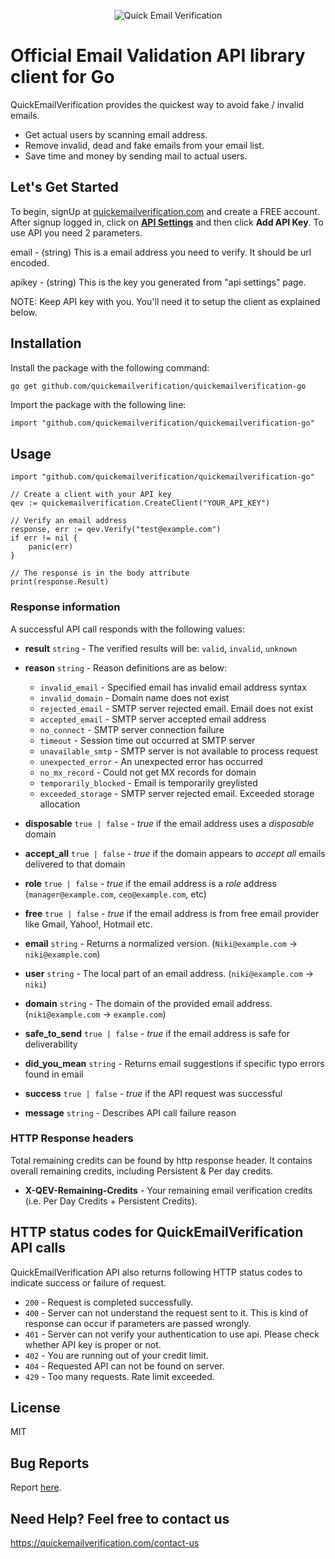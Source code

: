 <p align="center">
  <img src="https://quickemailverification.com/extra/images/logo_github.png" alt="Quick Email Verification">
  <br>
</p>


# Official Email Validation API library client for Go

QuickEmailVerification provides the quickest way to avoid fake / invalid emails.

* Get actual users by scanning email address.
* Remove invalid, dead and fake emails from your email list.
* Save time and money by sending mail to actual users.

## Let's Get Started

To begin, signUp at [quickemailverification.com](https://quickemailverification.com) and create a FREE account. After signup logged in, click on **[API Settings](https://quickemailverification.com/apisettings)** and then click **Add API Key**. To use API you need 2 parameters.

email - (string) This is a email address you need to verify. It should be url encoded.

apikey - (string) This is the key you generated from "api settings" page.

NOTE: Keep API key with you. You'll need it to setup the client as explained below.

## Installation

Install the package with the following command:

```bash
go get github.com/quickemailverification/quickemailverification-go
```

Import the package with the following line:

```
import "github.com/quickemailverification/quickemailverification-go"
```

## Usage

```
import "github.com/quickemailverification/quickemailverification-go"

// Create a client with your API key
qev := quickemailverification.CreateClient("YOUR_API_KEY")

// Verify an email address
response, err := qev.Verify("test@example.com")
if err != nil {
	panic(err)
}

// The response is in the body attribute
print(response.Result)
```

### Response information

A successful API call responds with the following values:

- **result** `string` - The verified results will be: `valid`, `invalid`, `unknown`
- **reason** `string` - Reason definitions are as below:
  - `invalid_email` - Specified email has invalid email address syntax
  - `invalid_domain` - Domain name does not exist
  - `rejected_email` - SMTP server rejected email. Email does not exist
  - `accepted_email` - SMTP server accepted email address
  - `no_connect` - SMTP server connection failure
  - `timeout` -  Session time out occurred at SMTP server
  - `unavailable_smtp` - SMTP server is not available to process request
  - `unexpected_error` - An unexpected error has occurred
  - `no_mx_record` - Could not get MX records for domain
  - `temporarily_blocked` - Email is temporarily greylisted 
  - `exceeded_storage` - SMTP server rejected email. Exceeded storage allocation

- **disposable**  `true | false` - *true* if the email address uses a *disposable* domain
- **accept_all**  `true | false` - *true* if the domain appears to *accept all* emails delivered to that domain
- **role**  `true | false` - *true* if the email address is a *role* address (`manager@example.com`, `ceo@example.com`, etc)
- **free** `true | false` - *true* if the email address is from free email provider like Gmail, Yahoo!, Hotmail etc.
- **email** `string` - Returns a normalized version. (`Niki@example.com` -> `niki@example.com`)
- **user** `string` - The local part of an email address. (`niki@example.com` -> `niki`)
- **domain** `string` - The domain of the provided email address. (`niki@example.com` -> `example.com`)
- **safe_to_send** `true | false` - *true* if the email address is safe for deliverability
- **did_you_mean** `string` - Returns email suggestions if specific typo errors found in email
- **success** `true | false` - *true* if the API request was successful
- **message** `string` - Describes API call failure reason

### HTTP Response headers

Total remaining credits can be found by http response header. It contains overall remaining credits, including Persistent & Per day credits.

- **X-QEV-Remaining-Credits** - Your remaining email verification credits (i.e. Per Day Credits + Persistent Credits).

## HTTP status codes for QuickEmailVerification API calls

QuickEmailVerification API also returns following HTTP status codes to indicate success or failure of request.

- `200` - Request is completed successfully.
- `400` - Server can not understand the request sent to it. This is kind of response can occur if parameters are passed wrongly.
- `401` - Server can not verify your authentication to use api. Please check whether API key is proper or not.
- `402` - You are running out of your credit limit.
- `404` - Requested API can not be found on server.
- `429` - Too many requests. Rate limit exceeded.

## License
MIT

## Bug Reports
Report [here](https://github.com/quickemailverification/quickemailverification-go/issues).

## Need Help? Feel free to contact us
https://quickemailverification.com/contact-us
